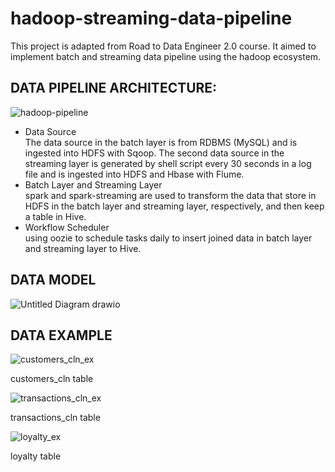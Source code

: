 # hadoop-streaming-data-pipeline
This project is adapted from Road to Data Engineer 2.0 course. It aimed to implement batch and streaming data pipeline using the hadoop ecosystem.

## DATA PIPELINE ARCHITECTURE:
![hadoop-pipeline](https://user-images.githubusercontent.com/48947748/161917432-7c47733b-d8ee-4193-9383-0368473a20c5.png)
  - Data Source <br /> The data source in the batch layer is from RDBMS (MySQL) and is ingested into HDFS with Sqoop. The second data source in the streaming layer is generated by shell script every 30 seconds in a log file and is ingested into HDFS and Hbase with Flume.
  - Batch Layer and Streaming Layer <br /> spark and spark-streaming are used to transform the data that store in HDFS in the batch layer and streaming layer, respectively, and then keep a table in Hive.
  - Workflow Scheduler <br /> using oozie to schedule tasks daily to insert joined data in batch layer and streaming layer to Hive.

## DATA MODEL
![Untitled Diagram drawio](https://user-images.githubusercontent.com/48947748/161922660-8ffd6efc-79a8-4357-8fbd-affec2fb5c6f.png)

## DATA EXAMPLE

![customers_cln_ex](https://user-images.githubusercontent.com/48947748/161923370-68c17d10-0b00-4157-9caa-1b5e48dbfe40.jpg) <br />
<p text-aling="center">customers_cln table<p/>

![transactions_cln_ex](https://user-images.githubusercontent.com/48947748/161923385-2f9d31e3-3e63-4602-ae30-37796a2c70f7.jpg)<br />
<p text-aling="center">transactions_cln table<p/>

![loyalty_ex](https://user-images.githubusercontent.com/48947748/161923390-094bf80c-1930-41b6-8218-bffd3025a88b.jpg)<br />
<p text-aling="center">loyalty table<p/>
